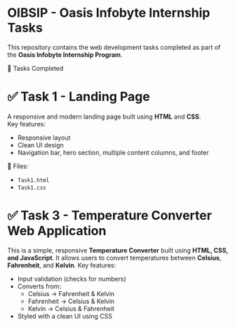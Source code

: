# OIBSIP - Oasis Infobyte Internship Tasks

This repository contains the web development tasks completed as part of the **Oasis Infobyte Internship Program**.

🌟 Tasks Completed

# ✅ Task 1 - Landing Page
A responsive and modern landing page built using **HTML** and **CSS**.  
Key features:
- Responsive layout
- Clean UI design
- Navigation bar, hero section, multiple content columns, and footer

📂 Files:
- `Task1.html`
- `Task1.css`

# ✅ Task 3 - Temperature Converter Web Application
This is a simple, responsive **Temperature Converter** built using **HTML, CSS, and JavaScript**. 
It allows users to convert temperatures between **Celsius**, **Fahrenheit**, and **Kelvin**.
Key features:
- Input validation (checks for numbers)
- Converts from:
  - Celsius → Fahrenheit & Kelvin
  - Fahrenheit → Celsius & Kelvin
  - Kelvin → Celsius & Fahrenheit
-  Styled with a clean UI using CSS
